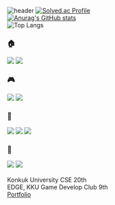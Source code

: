 ![header](https://capsule-render.vercel.app/api?type=Waving&height=200&text=i3amero&fontColor=d5e6f5&color=timeGradient&animation=fadeIn)
[![Solved.ac Profile](http://mazassumnida.wtf/api/v2/generate_badge?boj=sksmswkd)](https://solved.ac/sksmswkd/)
<br>
[![Anurag's GitHub stats](https://github-readme-stats.vercel.app/api?username=i3amero&theme=cobalt)](https://github.com/anuraghazra/github-readme-stats)
<br>
![Top Langs](https://github-readme-stats.vercel.app/api/top-langs/?username=i3amero&layout=compact)
### 🏠
<a href="https://manher.tistory.com/?page=1" target="_blank"><img src="https://img.shields.io/badge/Tistory-C63232?style=for-the-badge&logo=Tistory&logoColor=000000"/></a>
<a href="https://www.instagram.com/wise_brilliant_" target="_blank"><img src="https://img.shields.io/badge/Instagram-EC6F67?style=for-the-badge&logo=Instagram&logoColor=000000"/></a>
<br>
### 🎮
<a href="" target="_blank"><img src="https://img.shields.io/badge/Unity-828BA4?style=for-the-badge&logo=Unity&logoColor=000000"/></a>
<a href="" target="_blank"><img src="https://img.shields.io/badge/Ren'Py-BB0000?style=for-the-badge&logo=Ren'py&logoColor=000000"/></a>
### 🔨
<a href="" target="_blank"><img src="https://img.shields.io/badge/C++-5DA29C?style=for-the-badge&logo=cplusplus&logoColor=00599C"/></a>
<a href="" target="_blank"><img src="https://img.shields.io/badge/Blender-000000?style=for-the-badge&logo=Blender&logoColor=E87D0D"/></a>
<a href="" target="_blank"><img src="https://img.shields.io/badge/Python-E1A81B?style=for-the-badge&logo=Python&logoColor=3776AB"/></a>
### 💬
<a href="" target="_blank"><img src="https://img.shields.io/badge/Notion-F7A81B?style=for-the-badge&logo=Notion&logoColor=000000"/></a>
<a href="" target="_blank"><img src="https://img.shields.io/badge/VS Code-007ACC?style=for-the-badge&logo=visualstudiocode&logoColor=FFFFFF"/></a>
<br>
<br>Konkuk University CSE 20th<br>
EDGE, KKU Game Develop Club 9th<br>
<a href="https://joyous-bathroom-ec6.notion.site/9fccc3ee849745b8a75d18f3ec88a513">Portfolio</a>
